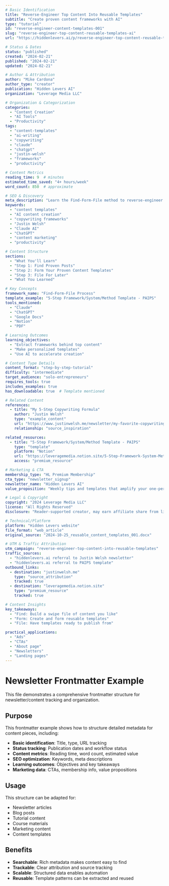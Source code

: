```yaml
---
# Basic Identification
title: "Reverse-Engineer Top Content Into Reusable Templates"
subtitle: "Create proven content frameworks with AI"
type: "tutorial"
id: "reverse-engineer-content-templates-001"
slug: "reverse-engineer-top-content-reusable-templates-ai"
url: "https://hiddenlevers.ai/p/reverse-engineer-top-content-reusable-templates-ai"

# Status & Dates
status: "published"
created: "2024-02-21"
published: "2024-02-21"
updated: "2024-02-21"

# Author & Attribution
author: "Mike Cardona"
author_type: "creator"
publication: "Hidden Levers AI"
organization: "Leverage Media LLC"

# Organization & Categorization
categories:
  - "Content Creation"
  - "AI Tools"
  - "Productivity"
tags:
  - "content-templates"
  - "ai-writing"
  - "copywriting"
  - "claude"
  - "chatgpt"
  - "justin-welsh"
  - "frameworks"
  - "productivity"

# Content Metrics
reading_time: 9  # minutes
estimated_time_saved: "4+ hours/week"
word_count: 850  # approximate

# SEO & Discovery
meta_description: "Learn the Find-Form-File method to reverse-engineer successful content into reusable AI-powered templates. Save 4+ hours weekly on content creation."
keywords:
  - "content templates"
  - "AI content creation"
  - "copywriting frameworks"
  - "Justin Welsh"
  - "Claude AI"
  - "ChatGPT"
  - "content marketing"
  - "productivity"

# Content Structure
sections:
  - "What You'll Learn"
  - "Step 1: Find Proven Posts"
  - "Step 2: Form Your Proven Content Templates"
  - "Step 3: File For Later"
  - "What You Learned"

# Key Concepts
framework_name: "Find-Form-File Process"
template_example: "5-Step Framework/System/Method Template - PAIPS"
tools_mentioned:
  - "Claude"
  - "ChatGPT"
  - "Google Docs"
  - "Notion"
  - "PDF"

# Learning Outcomes
learning_objectives:
  - "Extract frameworks behind top content"
  - "Make personalized templates"
  - "Use AI to accelerate creation"

# Content Type Details
content_format: "step-by-step-tutorial"
difficulty: "intermediate"
target_audience: "solo-entrepreneurs"
requires_tools: true
includes_examples: true
has_downloadable: true  # Template mentioned

# Related Content
references:
  - title: "My 5-Step Copywriting Formula"
    author: "Justin Welsh"
    type: "example_content"
    url: "https://www.justinwelsh.me/newsletter/my-favorite-copywriting-formula-that-anyone-can-use?utm_source=hiddenlevers.ai&utm_medium=referral&utm_campaign=reverse-engineer-top-content-into-reusable-templates"
    relationship: "source_inspiration"

related_resources:
  - title: "5-Step Framework/System/Method Template - PAIPS"
    type: "template"
    platform: "Notion"
    url: "https://leveragemedia.notion.site/5-Step-Framework-System-Method-Template-PAIPS-84bef9287c764d03bb594f6b0cf49c3c?pvs=4&utm_source=hiddenlevers.ai&utm_medium=referral&utm_campaign=reverse-engineer-top-content-into-reusable-templates"
    access: "premium_resource"

# Marketing & CTA
membership_type: "HL Premium Membership"
cta_type: "newsletter_signup"
newsletter_name: "Hidden Levers AI"
value_proposition: "Weekly tips and templates that amplify your one-person biz"

# Legal & Copyright
copyright: "2024 Leverage Media LLC"
license: "All Rights Reserved"
disclosure: "Reader-supported creator, may earn affiliate share from links"

# Technical/Platform
platform: "Hidden Levers website"
file_format: "web_article"
original_source: "2024-10-25_reusable_content_templates_001.docx"

# UTM & Traffic Attribution
utm_campaign: "reverse-engineer-top-content-into-reusable-templates"
traffic_sources:
  - "hiddenlevers.ai referral to Justin Welsh newsletter"
  - "hiddenlevers.ai referral to PAIPS template"
outbound_links:
  - destination: "justinwelsh.me"
    type: "source_attribution"
    tracked: true
  - destination: "leveragemedia.notion.site"
    type: "premium_resource"
    tracked: true

# Content Insights
key_takeaways:
  - "Find: Build a swipe file of content you like"
  - "Form: Create and form reusable templates"
  - "File: Have templates ready to publish from"

practical_applications:
  - "Ads"
  - "CTAs"
  - "About page"
  - "Newsletters"
  - "Landing pages"
---
```


# Newsletter Frontmatter Example

This file demonstrates a comprehensive frontmatter structure for newsletter/content tracking and organization. 

## Purpose

This frontmatter example shows how to structure detailed metadata for content pieces, including:

- **Basic identification**: Title, type, URL tracking
- **Status tracking**: Publication dates and workflow status
- **Content metrics**: Reading time, word count, estimated value
- **SEO optimization**: Keywords, meta descriptions
- **Learning outcomes**: Objectives and key takeaways
- **Marketing data**: CTAs, membership info, value propositions

## Usage

This structure can be adapted for:
- Newsletter articles
- Blog posts
- Tutorial content
- Course materials
- Marketing content
- Content templates

## Benefits

- **Searchable**: Rich metadata makes content easy to find
- **Trackable**: Clear attribution and source tracking
- **Scalable**: Structured data enables automation
- **Reusable**: Template patterns can be extracted and reused